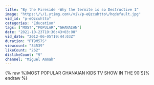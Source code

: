```yaml
---
title: "By the Fireside -Why the termite is so Destructive 1"
image: "https:\/\/i.ytimg.com\/vi\/p-eQzcuhtto\/hqdefault.jpg"
vid_id: "p-eQzcuhtto"
categories: "Education"
tags: ["MOST","POPULAR","GHANAIAN"]
date: "2021-10-23T10:36:43+03:00"
vid_date: "2012-06-05T19:44:03Z"
duration: "PT9M57S"
viewcount: "34539"
likeCount: "262"
dislikeCount: "9"
channel: "Miguel Ammah"
---
```

{% raw %}MOST POPULAR GHANAIAN KIDS TV SHOW IN THE 90'S{% endraw %}
